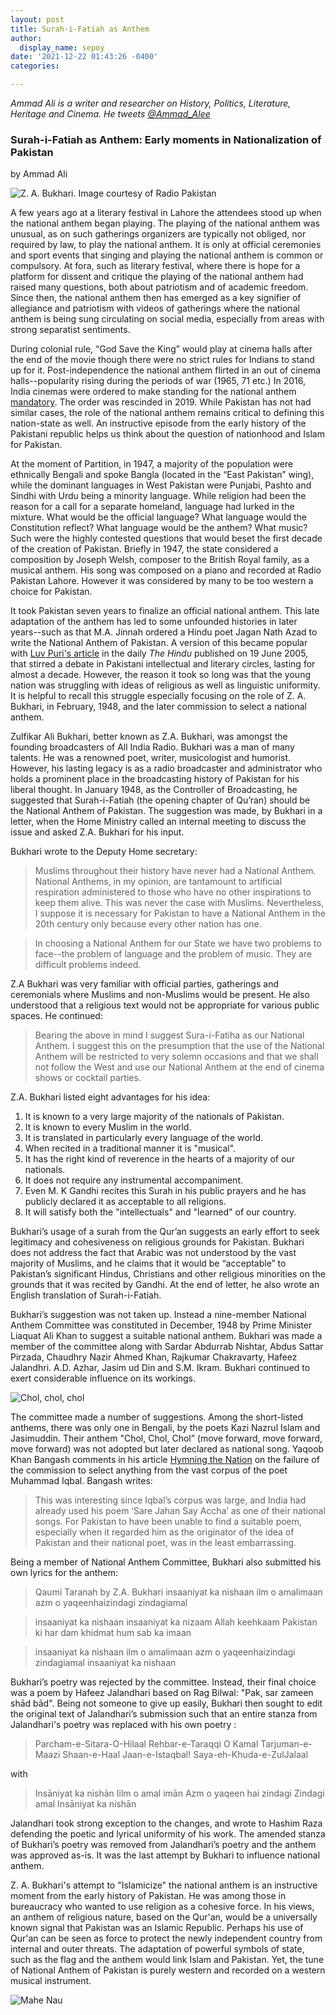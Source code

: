 ```yaml
---
layout: post
title: Surah-i-Fatiah as Anthem
author:
  display_name: sepoy
date: '2021-12-22 01:43:26 -0400'
categories:

---
```


*Ammad Ali is a writer and researcher on History, Politics, Literature, Heritage and Cinema. He tweets [@Ammad_Alee](https://twitter.com/Ammad_Alee)*

### Surah-i-Fatiah as Anthem: Early moments in Nationalization of Pakistan

by Ammad Ali

![Z. A. Bukhari. Image courtesy of Radio Pakistan]({{site.baseurl}}/img/uploads/2021/ZABukhari.jpg)

A few years ago at a literary festival in Lahore the attendees stood up when the national anthem began playing. The playing of the national anthem was unusual, as on such gatherings organizers are typically not obliged, nor required by law, to play the national anthem. It is only at official ceremonies and sport events that singing and playing the national anthem is common or compulsory. At fora, such as literary festival, where there is hope for a platform for dissent and critique the playing of the national anthem had raised many questions, both about patriotism and of academic freedom. Since then, the national anthem then has emerged as a key signifier of allegiance and patriotism with videos of gatherings where the national anthem is being sung circulating on social media, especially from areas with strong separatist sentiments.

During colonial rule, “God Save the King” would play at cinema halls after the end of the movie though there were no strict rules for Indians to stand up for it. Post-independence the national anthem flirted in an out of cinema halls--popularity rising during the periods of war (1965, 71 etc.) In 2016, India cinemas were ordered to make standing for the national anthem [mandatory](https://www.bbc.com/news/world-asia-india-38155630). The order was rescinded in 2019. While Pakistan has not had similar cases, the role of the national anthem remains critical to defining this nation-state as well. An instructive episode from the early history of the Pakistani republic helps us think about the question of nationhood and Islam for Pakistan.

At the moment of Partition, in 1947, a majority of the population were ethnically Bengali and spoke Bangla (located in the “East Pakistan” wing), while the dominant languages in West Pakistan were Punjabi, Pashto and Sindhi with Urdu being a minority language. While religion had been the reason for a call for a separate homeland, language had lurked in the mixture. What would be the official language? What language would the Constitution reflect? What language would be the anthem? What music? Such were the highly contested questions that would beset the first decade of the creation of Pakistan. Briefly in 1947, the state considered a composition by Joseph Welsh, composer to the British Royal family, as a musical anthem. His song was composed on a piano and recorded at Radio Pakistan Lahore. However it was considered by many to be too western a choice for Pakistan.

It took Pakistan seven years to finalize an official national anthem. This late adaptation of the anthem has led to some unfounded histories in later years--such as that M.A. Jinnah ordered a Hindu poet Jagan Nath Azad to write the National Anthem of Pakistan. A version of this became popular with [Luv Puri's article](https://web.archive.org/web/20050621013144/http:/www.hindu.com/2005/06/19/stories/2005061907400100.htm) in the daily *The Hindu* published on 19 June 2005, that stirred a debate in Pakistani intellectual and literary circles, lasting for almost a decade. However, the reason it took so long was that the young nation was struggling with ideas of religious as well as linguistic uniformity. It is helpful to recall this struggle especially focusing on the role of Z. A. Bukhari, in February, 1948, and the later commission to select a national anthem.

Zulfikar Ali Bukhari, better known as Z.A. Bukhari, was amongst the founding broadcasters of All India Radio. Bukhari was a man of many talents. He was a renowned poet, writer, musicologist and humorist. However, his lasting legacy is as a radio broadcaster and administrator who holds a prominent place in the broadcasting history of Pakistan for his liberal thought. In January 1948, as the Controller of Broadcasting, he suggested that Surah-i-Fatiah (the opening chapter of Qu’ran) should be the National Anthem of Pakistan. The suggestion was made, by Bukhari in a letter, when the Home Ministry called an internal meeting to discuss the issue and asked Z.A. Bukhari for his input.

Bukhari wrote to the Deputy Home secretary:

>Muslims throughout their history have never had a National Anthem. National Anthems, in my opinion, are tantamount to artificial respiration administered to those who have no other inspirations to keep them alive. This was never the case with Muslims. Nevertheless, I suppose it is necessary for Pakistan to have a National Anthem in the 20th century only because every other nation has one.

>In choosing a National Anthem for our State we have two problems to face--the problem of language and the problem of music. They are difficult problems indeed.

Z.A Bukhari was very familiar with official parties, gatherings and ceremonials where Muslims and non-Muslims would be present. He also understood that a religious text would not be appropriate for various public spaces. He continued:

>Bearing the above in mind I suggest Sura-i-Fatiha as our National Anthem. I suggest this on the presumption that the use of the National Anthem will be restricted to very solemn occasions and that we shall not follow the West and use our National Anthem at the end of cinema shows or cocktail parties.

Z.A. Bukhari listed eight advantages for his idea:

1. It is known to a very large majority of the nationals of Pakistan.
2. It is known to every Muslim in the world.
3. It is translated in particularly every language of the world.
4. When recited in a traditional manner it is "musical".
5. It has the right kind of reverence in the hearts of a majority of our nationals.
6. It does not require any instrumental accompaniment.
7. Even M. K Gandhi recites this Surah in his public prayers and he has publicly declared it as acceptable to all religions.
8. It will satisfy both the "intellectuals" and "learned" of our country.

Bukhari’s usage of a surah from the Qur’an suggests an early effort to seek legitimacy and cohesiveness on religious grounds for Pakistan. Bukhari does not address the fact that Arabic was not understood by the vast majority of Muslims, and he claims that it would be “acceptable” to Pakistan’s significant Hindus, Christians and other religious minorities on the grounds that it was recited by Gandhi. At the end of letter, he also wrote an English translation of Surah-i-Fatiah.

Bukhari’s suggestion was not taken up. Instead a nine-member National Anthem Committee was constituted in December, 1948 by Prime Minister Liaquat Ali Khan to suggest a suitable national anthem. Bukhari was made a member of the committee along with Sardar Abdurrab Nishtar, Abdus Sattar Pirzada, Chaudhry Nazir Ahmed Khan, Rajkumar Chakravarty, Hafeez Jalandhri. A.D. Azhar, Jasim ud Din and S.M. Ikram. Bukhari continued to exert considerable influence on its workings.

![Chol, chol, chol]({{site.baseurl}}/img/uploads/2021/nazrul-anthem.jpeg)

The committee made a number of suggestions. Among the short-listed anthems, there was only one in Bengali, by the poets Kazi Nazrul Islam and Jasimuddin. Their anthem "Chol, Chol, Chol” (move forward, move forward, move forward) was not adopted but later declared as national song. Yaqoob Khan Bangash comments in his article [Hymning the Nation](https://www.thenews.com.pk/tns/detail/563902-hymning-nation) on the failure of the commission to select anything from the vast corpus of the poet Muhammad Iqbal. Bangash writes:

>This was interesting since Iqbal’s corpus was large, and India had already used his poem ‘Sare Jahan Say Accha’ as one of their national songs. For Pakistan to have been unable to find a suitable poem, especially when it regarded him as the originator of the idea of Pakistan and their national poet, was in the least embarrassing.

Being a member of National Anthem Committee, Bukhari also submitted his own lyrics for the anthem:

>Qaumi Taranah  by Z.A. Bukhari
>insaaniyat ka nishaan
ilm o amalimaan
azm o yaqeenhaizindagi
zindagiamal

>insaaniyat ka nishaan
insaaniyat ka nizaam
Allah keehkaam
Pakistan ki har dam khidmat
hum sab ka imaan

>insaaniyat ka nishaan
ilm o amalimaan
azm o yaqeenhaizindagi
zindagiamal
insaaniyat ka nishaan


Bukhari’s poetry  was rejected by the committee. Instead, their final choice was a poem by Hafeez Jalandhari based on Rag Bilwal: "Pak, sar zameen shād bād". Being not someone to give up easily, Bukhari then sought to edit the original text of Jalandhari’s submission such that an entire stanza from Jalandhari's poetry was replaced with his own poetry :

>Parcham-e-Sitara-O-Hilaal
Rehbar-e-Taraqqi O Kamal
Tarjuman-e-Maazi Shaan-e-Haal
Jaan-e-Istaqbal!
Saya-eh-Khuda-e-ZulJalaal

with

>Insāniyat ka nishān
Iilm o amal imān
Azm o yaqeen hai zindagi
Zindagi amal
Insāniyat ka nishān

Jalandhari took strong exception to the changes, and wrote to Hashim Raza defending the poetic and lyrical uniformity of his work. The amended stanza of Bukhari’s poetry was removed from Jalandhari’s poetry and the anthem was approved as-is. It was the last attempt by Bukhari to influence national anthem.

Z. A. Bukhari's attempt to "Islamicize" the national anthem is an instructive moment from the early history of Pakistan. He was among those in bureaucracy who wanted to use religion as a cohesive force. In his views, an anthem of religious nature, based on the Qur'an, would be a universally known signal that Pakistan was an Islamic Republic. Perhaps his use of Qur'an can be seen as force to protect the newly independent country from internal and outer threats. The adaptation of powerful symbols of state, such as the flag and the anthem would link Islam and Pakistan. Yet, the tune of National Anthem of Pakistan is purely western and recorded on a western musical instrument.  


![Mahe Nau]({{site.baseurl}}/img/uploads/2021/MaheNau.jpg)
